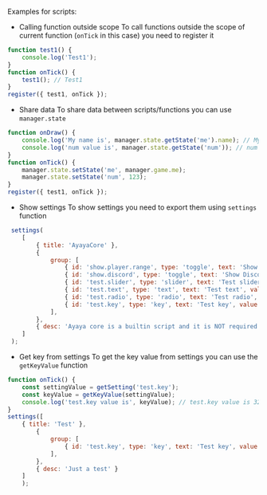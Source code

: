 


Examples for scripts:


- Calling function outside scope
To call functions outside the scope of current function (`onTick` in this case) you need to register it

```js
function test1() {
    console.log('Test1');
}
function onTick() {
    test1(); // Test1
}
register({ test1, onTick });
```

- Share data
To share data between scripts/functions you can use `manager.state`

```js
function onDraw() {
    console.log('My name is', manager.state.getState('me').name); // My name is Ashe
    console.log('num value is', manager.state.getState('num')); // num value is 123
}
function onTick() {
    manager.state.setState('me', manager.game.me);
    manager.state.setState('num', 123);
}
register({ test1, onTick });
```

- Show settings
To show settings you need to export them using `settings` function

```js
 settings(
    [
        { title: 'AyayaCore' },
        {
            group: [
                { id: 'show.player.range', type: 'toggle', text: 'Show Player Range', style: 1, value: false },
                { id: 'show.discord', type: 'toggle', text: 'Show Discord', style: 1, value: true },
                { id: 'test.slider', type: 'slider', text: 'Test slider', style: 1, value: 10, max: 100, min: 0, size: 1 },
                { id: 'test.text', type: 'text', text: 'Test text', value: 'Something' },
                { id: 'test.radio', type: 'radio', text: 'Test radio', value: 'Option A', options: ['Option A', 'Option B', 'Option C'] },
                { id: 'test.key', type: 'key', text: 'Test key', value: getVKEY("SPACEBAR") },
            ],
        },
        { desc: 'Ayaya core is a builtin script and it is NOT required for AyayaLeague to work' }
    ]
 );
```

- Get key from settings
To get the key value from settings you can use the `getKeyValue` function

```js
function onTick() {
    const settingValue = getSetting('test.key');
    const keyValue = getKeyValue(settingValue);
    console.log('test.key value is', keyValue); // test.key value is 32
}
settings([
    { title: 'Test' },
        {
            group: [
                { id: 'test.key', type: 'key', text: 'Test key', value: getVKEY("SPACEBAR") },
            ],
        },
        { desc: 'Just a test' }
    ]
    );
```